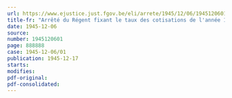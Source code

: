 ```yaml
---
url: https://www.ejustice.just.fgov.be/eli/arrete/1945/12/06/1945120601/justel
title-fr: "Arrêté du Régent fixant le taux des cotisations de l'année 1945 dues au Fonds spécial pour la réparation des dommages résultant des accidents du travail causés par faits de guerre"
date: 1945-12-06
source:
number: 1945120601
page: 888888
case: 1945-12-06/01
publication: 1945-12-17
starts:
modifies:
pdf-original:
pdf-consolidated:
---
```


